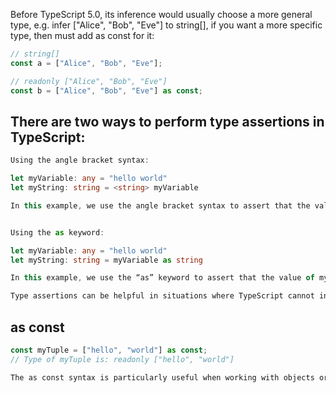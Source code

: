 Before TypeScript 5.0, its inference would usually choose a more general type, e.g. infer ["Alice", "Bob", "Eve"] to string[], if you want a more specific type, then must add as const for it:

```ts
// string[]
const a = ["Alice", "Bob", "Eve"];

// readonly ["Alice", "Bob", "Eve"]
const b = ["Alice", "Bob", "Eve"] as const;
```

## There are two ways to perform type assertions in TypeScript:

```ts
Using the angle bracket syntax:

let myVariable: any = "hello world"
let myString: string = <string> myVariable

In this example, we use the angle bracket syntax to assert that the value of myVariable is a string.

```

```ts

Using the as keyword:

let myVariable: any = "hello world"
let myString: string = myVariable as string

In this example, we use the “as” keyword to assert that the value of myVariable is a string.
```

```txt
Type assertions can be helpful in situations where TypeScript cannot infer the type of a value, or when working with values that have a general type, such as the any type. However, it is crucial to use type assertions carefully because they can potentially cause type errors if used improperly.
```

## as const

```ts
const myTuple = ["hello", "world"] as const;
// Type of myTuple is: readonly ["hello", "world"]
```

```txt
The as const syntax is particularly useful when working with objects or arrays that are intended to be constant and should not be modified. It allows us to create a more specific, immutable type for these values, which can help catch potential bugs at compile-time.
```
